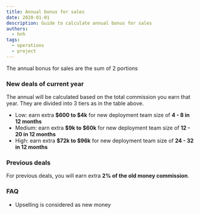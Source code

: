 ```yaml
---
title: Annual bonus for sales
date: 2020-01-01
description: Guide to calculate annual bonus for sales
authors:
  - hnh
tags:
  - operations
  - project
---
```


The annual bonus for sales are the sum of 2 portions

### New deals of current year

The annual will be calculated based on the total commission you earn that year. They are divided into 3 tiers as in the table above.

- Low: earn extra **$600 to $4k** for new deployment team size of **4 - 8 in 12 months**
- Medium: earn extra **$9k to $60k** for new deployment team size of **12 - 20 in 12 months**
- High: earn extra **$72k to $96k** for new deployment team size of **24 - 32 in 12 months**

### Previous deals

For previous deals, you will earn extra **2% of the old money commission**.

### FAQ

- Upselling is considered as new money
